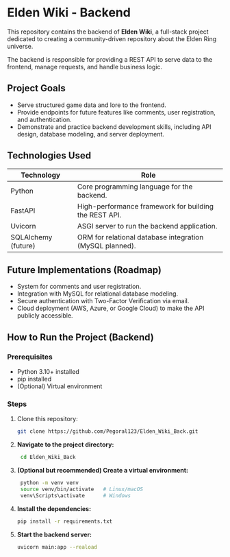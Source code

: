 # Elden Wiki - Backend

This repository contains the backend of **Elden Wiki**, a full-stack project dedicated to creating a community-driven repository about the Elden Ring universe.

The backend is responsible for providing a REST API to serve data to the frontend, manage requests, and handle business logic.

## Project Goals

- Serve structured game data and lore to the frontend.
- Provide endpoints for future features like comments, user registration, and authentication.
- Demonstrate and practice backend development skills, including API design, database modeling, and server deployment.

## Technologies Used

| Technology | Role |
|------------|------|
| Python     | Core programming language for the backend. |
| FastAPI    | High-performance framework for building the REST API. |
| Uvicorn    | ASGI server to run the backend application. |
| SQLAlchemy (future) | ORM for relational database integration (MySQL planned). |

## Future Implementations (Roadmap)

- System for comments and user registration.
- Integration with MySQL for relational database modeling.
- Secure authentication with Two-Factor Verification via email.
- Cloud deployment (AWS, Azure, or Google Cloud) to make the API publicly accessible.

## How to Run the Project (Backend)

### Prerequisites

- Python 3.10+ installed
- pip installed
- (Optional) Virtual environment

### Steps

1. Clone this repository:
   ```bash
   git clone https://github.com/Pegoral123/Elden_Wiki_Back.git

2. **Navigate to the project directory:**
   ```bash
    cd Elden_Wiki_Back

3. **(Optional but recommended) Create a virtual environment:**
   ```bash
    python -m venv venv
    source venv/bin/activate   # Linux/macOS
    venv\Scripts\activate      # Windows
   
4. **Install the dependencies:**
    ```bash
    pip install -r requirements.txt
    
5. **Start the backend server:**
    ```bash
    uvicorn main:app --reaload
